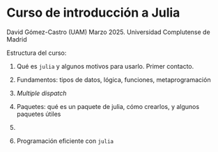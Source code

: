 # Curso de introducción a Julia
David Gómez-Castro (UAM)
Marzo 2025. Universidad Complutense de Madrid

Estructura del curso:

01. Qué es `julia` y algunos motivos para usarlo. Primer contacto.

02. Fundamentos: tipos de datos, lógica, funciones, metaprogramación

03. *Multiple dispatch*

04. Paquetes: qué es un paquete de julia, cómo crearlos, y algunos paquetes útiles

05. 

06. Programación eficiente con `julia`
